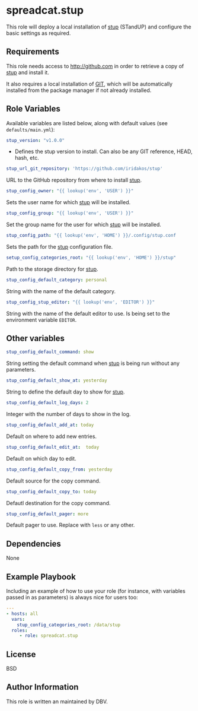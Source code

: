 # spreadcat.stup

This role will deploy a local installation of [stup][#github] (STandUP) and configure the basic settings as required.

## Requirements

This role needs access to <http://github.com> in order to retrieve a copy of [stup][#github] and install it.

It also requires a local installation of [GIT][#git], which will be automatically installed from the package manager if not already installed.

## Role Variables

Available variables are listed below, along with default values (see `defaults/main.yml`):

```yaml
stup_version: "v1.0.0"
```

* Defines the stup version to install. Can also be any GIT reference, HEAD, hash, etc.

```yaml
stup_url_git_repository: 'https://github.com/iridakos/stup'
```

URL to the GitHub repository from where to install [stup][#github].

```yaml
stup_config_owner: "{{ lookup('env', 'USER') }}"
```

Sets the user name for which [stup][#github] will be installed.

```yaml
stup_config_group: "{{ lookup('env', 'USER') }}"
```

Set the group name for the user for which [stup][#github] will be installed.

```yaml
stup_config_path: "{{ lookup('env', 'HOME') }}/.config/stup.conf
```

Sets the path for the [stup][#github] configuration file.

```yaml
setup_config_categories_root: "{{ lookup('env', 'HOME') }}/stup"
```

Path to the storage directory for [stup][#github].

```yaml
stup_config_default_category: personal
```

String with the name of the default category.

```yaml
stup_config_stup_editor: "{{ lookup('env', 'EDITOR') }}"
```

String with the name of the default editor to use. Is being set to the environment variable `EDITOR`.

## Other variables

```yaml
stup_config_default_command: show
```

String setting the default command when [stup][#github] is being run without any parameters.

```yaml
stup_config_default_show_at: yesterday
```

String to define the default day to show for [stup][#github].

```yaml
stup_config_default_log_days: 2
```

Integer with the number of days to show in the log.

```yaml
stup_config_default_add_at: today
```

Default on where to add new entries.

```yaml
stup_config_default_edit_at:  today
```

Default on which day to edit.

```yaml
stup_config_default_copy_from: yesterday
```

Default source for the copy command.

```yaml
stup_config_default_copy_to: today
```

Defautl destination for the copy command.

```yaml
stup_config_default_pager: more
```

Default pager to use. Replace with `less` or any other.

## Dependencies

None

## Example Playbook

Including an example of how to use your role (for instance, with variables passed in as parameters) is always nice for users too:

```yaml
---
- hosts: all
  vars:
    stup_config_categories_root: /data/stup
  roles:
     - role: spreadcat.stup
```

## License

BSD

## Author Information

This role is written an maintained by DBV.

[#github]: https://github.com/iridakos/stup
[#git]: https://git-scm.com/
